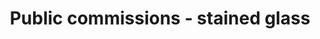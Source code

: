 ---
title: "Public commissions - stained glass"
description_markdown: >-
  The  leaded stained glass window was commissioned to commemorate the opening of the the University of Reading Museum of Rural Life in 2005.

  The window is based on Michael O"Connell's Variety of British Farming wall hangings created for the Country Pavilion at the Festival of Britain.

  The window captures the variety of British farming in a stylized and contemporary way.

  To see more and hear the interview with Susan about the window click on  http://www.rdg.ac.uk/rhc/
homepage_description_markdown: 
frontpage: true
_gallery_date: 2016-05-01 00:00:00
permalink: /stained-glass/public-commissions/
archive: false
display_title: true
main_image_path: /assets/images/4639efded9cf5.jpg
images:
  - image_path: "/assets/images/4639bd4000eb0.jpg"
    image_title: "Museum of Rural Life, Reading"
    image_description: "**Museum of Rural Life, Reading**  
273 x 400cm  
 **Date** : 2005  
 **Medium** : Leaded Stained Glass"
  - image_path: "/assets/images/4639efded9cf5.jpg"
    image_title: "Museum of Rural Life, Reading"
    image_description: "**Museum of Rural Life, Reading**  
273 x 400  
 **Date** : 2005  
 **Medium** : Leaded Stained Glass"
  - image_path: "/assets/images/54f5f6903402a.jpg"
    image_title: "ReadingMerl"
    image_description: ""
  - image_path: "/assets/images/49f9c9606eb78.jpg"
    image_title: "Humphry Carpenter memorial window"
    image_description: "**Humphry Carpenter memorial window**  
250 x 200  
 **Date** : 2008  
 **Medium** : stained glass"
  - image_path: "/assets/images/54f62e83bf0b1.jpg"
    image_title: "Museum of Rural Life, Reading"
    image_description: ""
_options:
  image_path:
    width: 1200
    height: 1200
    resize_style: "contain"
    mime_type: "image/jpeg"
  main_image_path:
    width: 1200
    height: 800
    resize_style: "contain"
    mime_type: "image/jpeg"
_comments:
  title: Gallery title
  permalink: Be careful editing this
  main_image_path: Image used to represent your gallery
  images: Add and edit your gallery images here
  image_description: Might only be shown in the close up of an image
  archive: Not used yet!
  frontpage: Show this gallery on the homepage
  homepage_description_markdown: Text used on homepage if shown
---